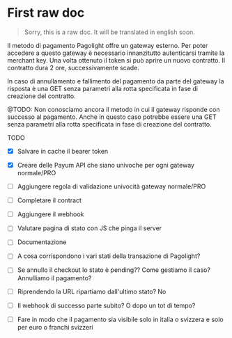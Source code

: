 # First raw doc

> Sorry, this is a raw doc. It will be translated in english soon.

Il metodo di pagamento Pagolight offre un gateway esterno. Per poter accedere a questo gateway è necessario innanzitutto autenticarsi
tramite la merchant key. Una volta ottenuto il token si può aprire un nuovo contratto. Il contratto dura 2 ore, successivamente scade.

In caso di annullamento e fallimento del pagamento da parte del gateway la risposta è una GET senza parametri alla rotta specificata in
fase di creazione del contratto.

@TODO: Non conosciamo ancora il metodo in cui il gateway risponde con successo al pagamento. Anche in questo caso
potrebbe essere una GET senza parametri alla rotta specificata in fase di creazione del contratto.


TODO
- [x] Salvare in cache il bearer token
- [x] Creare delle Payum API che siano univoche per ogni gateway normale/PRO
- [ ] Aggiungere regola di validazione univocità gateway normale/PRO
- [ ] Completare il contract
- [ ] Aggiungere il webhook
- [ ] Valutare pagina di stato con JS che pinga il server
- [ ] Documentazione
- [ ] A cosa corrispondono i vari stati della transazione di Pagolight?
- [ ] Se annullo il checkout lo stato è pending?? Come gestiamo il caso? Annulliamo il pagamento?
- [ ] Riprendendo la URL ripartiamo dall'ultimo stato? No
- [ ] Il webhook di successo parte subito? O dopo un tot di tempo?
- [ ] Fare in modo che il pagamento sia visibile solo in italia o svizzera e solo per euro o franchi svizzeri

